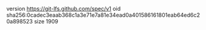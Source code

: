 version https://git-lfs.github.com/spec/v1
oid sha256:0cadec3eaab368c1a3e71e7a81e34ead0a401586161801eab64ed6c20a898523
size 1909
